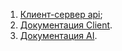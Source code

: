 1. [Клиент-сервер api](client_server_api.md);
2. [Документация Client](../Client/README.md).
3. [Документация AI](../AI/README.md).
